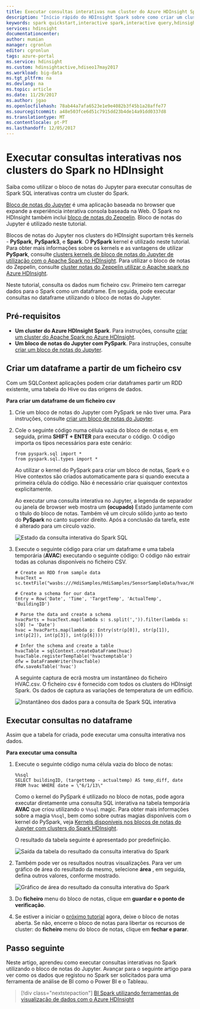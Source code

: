 ```yaml
---
title: Executar consultas interativas num cluster do Azure HDInsight Spark | Microsoft Docs
description: "Início rápido do HDInsight Spark sobre como criar um cluster do Apache Spark no HDInsight."
keywords: spark quickstart,interactive spark,interactive query,hdinsight spark,azure spark
services: hdinsight
documentationcenter: 
author: mumian
manager: cgronlun
editor: cgronlun
tags: azure-portal
ms.service: hdinsight
ms.custom: hdinsightactive,hdiseo17may2017
ms.workload: big-data
ms.tgt_pltfrm: na
ms.devlang: na
ms.topic: article
ms.date: 11/29/2017
ms.author: jgao
ms.openlocfilehash: 78ab44a7afa6523e1e9e4082b3f45b1a28affe77
ms.sourcegitcommit: a48e503fce6d51c7915dd23b4de14a91dd0337d8
ms.translationtype: MT
ms.contentlocale: pt-PT
ms.lasthandoff: 12/05/2017
---
```

# <a name="run-interactive-queries-on-spark-clusters-in-hdinsight"></a>Executar consultas interativas nos clusters do Spark no HDInsight

Saiba como utilizar o bloco de notas do Jupyter para executar consultas de Spark SQL interativas contra um cluster do Spark. 

[Bloco de notas do Jupyter](http://jupyter-notebook.readthedocs.io/en/latest/notebook.html) é uma aplicação baseada no browser que expande a experiência interativa consola baseada na Web. O Spark no HDInsight também inclui [bloco de notas do Zeppelin](apache-spark-zeppelin-notebook.md). Bloco de notas do Jupyter é utilizado neste tutorial.

Blocos de notas do Jupyter nos clusters do HDInsight suportam três kernels - **PySpark**, **PySpark3**, e **Spark**. O **PySpark** kernel é utilizado neste tutorial. Para obter mais informações sobre os kernels e as vantagens de utilizar **PySpark**, consulte [clusters kernels de bloco de notas do Jupyter de utilização com o Apache Spark no HDInsight](apache-spark-jupyter-notebook-kernels.md). Para utilizar o bloco de notas do Zeppelin, consulte [cluster notas do Zeppelin utilizar o Apache spark no Azure HDInsight](./apache-spark-zeppelin-notebook.md).

Neste tutorial, consulta os dados num ficheiro csv. Primeiro tem carregar dados para o Spark como um dataframe. Em seguida, pode executar consultas no dataframe utilizando o bloco de notas do Jupyter. 

## <a name="prerequisites"></a>Pré-requisitos

* **Um cluster do Azure HDInsight Spark**. Para instruções, consulte [criar um cluster do Apache Spark no Azure HDInsight](apache-spark-jupyter-spark-sql.md).
* **Um bloco de notas do Jupyter com PySpark**. Para instruções, consulte [criar um bloco de notas do Jupyter](./apache-spark-jupyter-spark-sql.md#create-a-jupyter-notebook).

## <a name="create-a-dataframe-from-a-csv-file"></a>Criar um dataframe a partir de um ficheiro csv

Com um SQLContext aplicações podem criar dataframes partir um RDD existente, uma tabela do Hive ou das origens de dados. 

**Para criar um dataframe de um ficheiro csv**

1. Crie um bloco de notas do Jupyter com PySpark se não tiver uma. Para instruções, consulte [criar um bloco de notas do Jupyter](./apache-spark-jupyter-spark-sql.md#create-a-jupyter-notebook).

2. Cole o seguinte código numa célula vazia do bloco de notas e, em seguida, prima **SHIFT + ENTER** para executar o código. O código importa os tipos necessários para este cenário:

    ```PySpark
    from pyspark.sql import *
    from pyspark.sql.types import *
    ```
    Ao utilizar o kernel do PySpark para criar um bloco de notas, Spark e o Hive contextos são criados automaticamente para si quando executa a primeira célula do código. Não é necessário criar quaisquer contextos explicitamente.

    Ao executar uma consulta interativa no Jupyter, a legenda de separador ou janela de browser web mostra um **(ocupado)** Estado juntamente com o título do bloco de notas. Também vê um círculo sólido junto ao texto do **PySpark** no canto superior direito. Após a conclusão da tarefa, este é alterado para um círculo vazio.

    ![Estado da consulta interativa do Spark SQL](./media/apache-spark-load-data-run-query/hdinsight-spark-interactive-spark-query-status.png "Status of interactive Spark SQL query")

3. Execute o seguinte código para criar um dataframe e uma tabela temporária (**AVAC**) executando o seguinte código: O código não extrair todas as colunas disponíveis no ficheiro CSV. 

    ```PySpark
    # Create an RDD from sample data
    hvacText = sc.textFile("wasbs:///HdiSamples/HdiSamples/SensorSampleData/hvac/HVAC.csv")
    
    # Create a schema for our data
    Entry = Row('Date', 'Time', 'TargetTemp', 'ActualTemp', 'BuildingID')
    
    # Parse the data and create a schema
    hvacParts = hvacText.map(lambda s: s.split(',')).filter(lambda s: s[0] != 'Date')
    hvac = hvacParts.map(lambda p: Entry(str(p[0]), str(p[1]), int(p[2]), int(p[3]), int(p[6])))
    
    # Infer the schema and create a table       
    hvacTable = sqlContext.createDataFrame(hvac)
    hvacTable.registerTempTable('hvactemptable')
    dfw = DataFrameWriter(hvacTable)
    dfw.saveAsTable('hvac')
    ```
    A seguinte captura de ecrã mostra um instantâneo do ficheiro HVAC.csv. O ficheiro csv é fornecido com todos os clusters do HDInsigt Spark. Os dados de captura as variações de temperatura de um edifício.

    ![Instantâneo dos dados para a consulta de Spark SQL interativa](./media/apache-spark-load-data-run-query/hdinsight-spark-sample-data-interactive-spark-sql-query.png "instantâneo dos dados para a consulta de Spark SQL interativa")

## <a name="run-queries-on-the-dataframe"></a>Executar consultas no dataframe

Assim que a tabela for criada, pode executar uma consulta interativa nos dados.

**Para executar uma consulta**

1. Execute o seguinte código numa célula vazia do bloco de notas:

    ```PySpark
    %%sql
    SELECT buildingID, (targettemp - actualtemp) AS temp_diff, date FROM hvac WHERE date = \"6/1/13\"
    ```

   Como o kernel do PySpark é utilizado no bloco de notas, pode agora executar diretamente uma consulta SQL interativa na tabela temporária **AVAC** que criou utilizando o `%%sql` magic. Para obter mais informações sobre a magia `%%sql`, bem como sobre outras magias disponíveis com o kernel do PySpark, veja [Kernels disponíveis nos blocos de notas do Jupyter com clusters do Spark HDInsight](apache-spark-jupyter-notebook-kernels.md#parameters-supported-with-the-sql-magic).

   O resultado da tabela seguinte é apresentado por predefinição.

     ![Saída da tabela do resultado da consulta interativa do Spark](./media/apache-spark-load-data-run-query/hdinsight-interactive-spark-query-result.png "Table output of interactive Spark query result")

3. Também pode ver os resultados noutras visualizações. Para ver um gráfico de área do resultado da mesmo, selecione **área** , em seguida, defina outros valores, conforme mostrado.

    ![Gráfico de área do resultado da consulta interativa do Spark](./media/apache-spark-load-data-run-query/hdinsight-interactive-spark-query-result-area-chart.png "Area graph of interactive Spark query result")

10. Do **ficheiro** menu do bloco de notas, clique em **guardar e o ponto de verificação**. 

11. Se estiver a iniciar o [próximo tutorial](apache-spark-use-bi-tools.md) agora, deixe o bloco de notas aberta. Se não, encerre o bloco de notas para libertar os recursos de cluster: do **ficheiro** menu do bloco de notas, clique em **fechar e parar**.

## <a name="next-step"></a>Passo seguinte

Neste artigo, aprendeu como executar consultas interativas no Spark utilizando o bloco de notas do Jupyter. Avançar para o seguinte artigo para ver como os dados que registou no Spark ser solicitados para uma ferramenta de análise de BI como o Power BI e o Tableau. 

> [!div class="nextstepaction"]
>[BI Spark utilizando ferramentas de visualização de dados com o Azure HDInsight](apache-spark-use-bi-tools.md)




